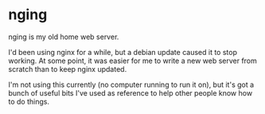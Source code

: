 # nging

nging is my old home web server.

I'd been using nginx for a while, but a debian update caused it to
stop working.  At some point, it was easier for me to write a new web
server from scratch than to keep nginx updated.

I'm not using this currently (no computer running to run it on), but
it's got a bunch of useful bits I've used as reference to help other
people know how to do things.
